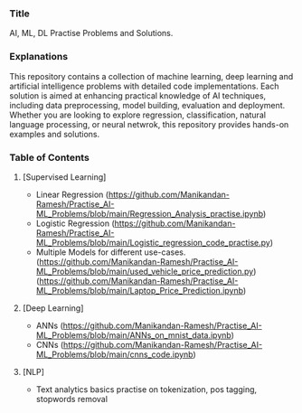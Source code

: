 ### Title
AI, ML, DL Practise Problems and Solutions.

### Explanations
This repository contains a collection of machine learning, deep learning and artificial intelligence problems with detailed code implementations.
Each solution is aimed at enhancing practical knowledge of AI techniques, including data preprocessing, model building, evaluation and deployment.
Whether you are looking to explore regression, classification, natural language processing, or neural netwrok, this repository provides hands-on examples and solutions.

### Table of Contents
1.  [Supervised Learning]
    - Linear Regression
      (https://github.com/Manikandan-Ramesh/Practise_AI-ML_Problems/blob/main/Regression_Analysis_practise.ipynb)
    - Logistic Regression
      (https://github.com/Manikandan-Ramesh/Practise_AI-ML_Problems/blob/main/Logistic_regression_code_practise.py)
    - Multiple Models for different use-cases.
      (https://github.com/Manikandan-Ramesh/Practise_AI-ML_Problems/blob/main/used_vehicle_price_prediction.py)
      (https://github.com/Manikandan-Ramesh/Practise_AI-ML_Problems/blob/main/Laptop_Price_Prediction.ipynb)

2.   [Deep Learning]
     - ANNs
       (https://github.com/Manikandan-Ramesh/Practise_AI-ML_Problems/blob/main/ANNs_on_mnist_data.ipynb)
     - CNNs
       (https://github.com/Manikandan-Ramesh/Practise_AI-ML_Problems/blob/main/cnns_code.ipynb)

3.    [NLP]
      - Text analytics basics practise on tokenization, pos tagging, stopwords removal


